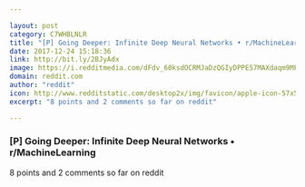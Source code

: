 ```yaml
---

layout: post
category: C7WHBLNLR
title: "[P] Going Deeper: Infinite Deep Neural Networks • r/MachineLearning"
date: 2017-12-24 15:18:36
link: http://bit.ly/2BJyAdx
image: https://i.redditmedia.com/dFdv_60ksdOCRMJaDzQGIyDPPE57MAXdaqm9MFOg1GY.jpg?w=320&s=43d566d69525aef4dada49b3ba675de1
domain: reddit.com
author: "reddit"
icon: http://www.redditstatic.com/desktop2x/img/favicon/apple-icon-57x57.png
excerpt: "8 points and 2 comments so far on reddit"

---
```


### [P] Going Deeper: Infinite Deep Neural Networks • r/MachineLearning

8 points and 2 comments so far on reddit